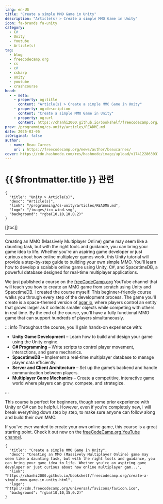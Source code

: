 ```yaml
---
lang: en-US
title: "Create a simple MMO Game in Unity"
description: "Article(s) > Create a simple MMO Game in Unity"
icon: fa-brands fa-unity
category:
  - C#
  - Unity
  - Youtube
  - Article(s)
tag:
  - blog
  - freecodecamp.org
  - cs
  - c#
  - csharp
  - unity
  - youtube
  - crashcourse
head:
  - - meta:
    - property: og:title
      content: "Article(s) > Create a simple MMO Game in Unity"
    - property: og:description
      content: "Create a simple MMO Game in Unity"
    - property: og:url
      content: https://chanhi2000.github.io/bookshelf/freecodecamp.org/create-a-simple-mmo-game-in-unity.html
prev: /programming/cs-unity/articles/README.md
date: 2025-03-06
isOriginal: false
author:
  - name: Beau Carnes
    url : https://freecodecamp.org/news/author/beaucarnes/
cover: https://cdn.hashnode.com/res/hashnode/image/upload/v1741228630313/676dbb39-5da0-421e-aa31-8760b7f994a2.png
---
```


# {{ $frontmatter.title }} 관련

```component VPCard
{
  "title": "Unity > Article(s)",
  "desc": "Article(s)",
  "link": "/programming/cs-unity/articles/README.md",
  "logo": "/images/ico-wind.svg",
  "background": "rgba(10,10,10,0.2)"
}
```

[[toc]]

---

<SiteInfo
  name="Create a simple MMO Game in Unity"
  desc="Creating an MMO (Massively Multiplayer Online) game may seem like a daunting task, but with the right tools and guidance, you can bring your game idea to life. Whether you're an aspiring game developer or just curious about how online multiplayer gam..."
  url="https://freecodecamp.org/news/create-a-simple-mmo-game-in-unity"
  logo="https://cdn.freecodecamp.org/universal/favicons/favicon.ico"
  preview="https://cdn.hashnode.com/res/hashnode/image/upload/v1741228630313/676dbb39-5da0-421e-aa31-8760b7f994a2.png"/>

Creating an MMO (Massively Multiplayer Online) game may seem like a daunting task, but with the right tools and guidance, you can bring your game idea to life. Whether you're an aspiring game developer or just curious about how online multiplayer games work, this Unity tutorial will provide a step-by-step guide to building your own simple MMO. You'll learn how to develop a scalable online game using Unity, C#, and SpacetimeDB, a powerful database designed for real-time multiplayer applications.

We just published a course on the [<FontIcon icon="fa-brands fa-free-code-camp"/>freeCodeCamp.org](http://freeCodeCamp.org) YouTube channel that will teach you how to create an MMO game from scratch using Unity and SpacetimeDB. I created the course myself! This beginner-friendly course walks you through every step of the development process. The game you'll create is a space-themed version of [<FontIcon icon="fas fa-globe"/>agar.io](http://agar.io), where players control an entity that grows larger as it collects smaller objects while competing with others in real time. By the end of the course, you'll have a fully functional MMO game that can support hundreds of players simultaneously.

::: info Throughout the course, you'll gain hands-on experience with:

- **Unity Game Development** – Learn how to build and design your game using the Unity engine.
- **C# Programming** – Write scripts to control player movement, interactions, and game mechanics.
- **SpacetimeDB** – Implement a real-time multiplayer database to manage player data efficiently.
- **Server and Client Architecture** – Set up the game’s backend and handle communication between players.
- **Multiplayer Game Mechanics** – Create a competitive, interactive game world where players can grow, compete, and strategize.

:::

This course is perfect for beginners, though some prior experience with Unity or C# can be helpful. However, even if you're completely new, I will break everything down step by step, to make sure anyone can follow along and build their own MMO.

If you've ever wanted to create your own online game, this course is a great starting point. Check it out now on the [<FontIcon icon="fa-brands fa-youtube"/>freeCodeCamp.org YouTube channel](https://youtu.be/msVwc0IwYl0).

<VidStack src="youtube/msVwc0IwYl0" />

<!-- TODO: add ARTICLE CARD -->
```component VPCard
{
  "title": "Create a simple MMO Game in Unity",
  "desc": "Creating an MMO (Massively Multiplayer Online) game may seem like a daunting task, but with the right tools and guidance, you can bring your game idea to life. Whether you're an aspiring game developer or just curious about how online multiplayer gam...",
  "link": "https://chanhi2000.github.io/bookshelf/freecodecamp.org/create-a-simple-mmo-game-in-unity.html",
  "logo": "https://cdn.freecodecamp.org/universal/favicons/favicon.ico",
  "background": "rgba(10,10,35,0.2)"
}
```
